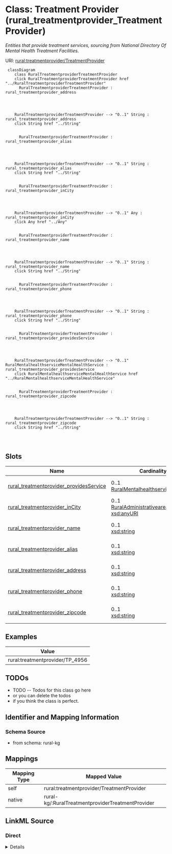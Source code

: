 

# Class: Treatment Provider (rural_treatmentprovider_TreatmentProvider)


_Entities that provide treatment services, sourcing from National Directory Of Mental Health Treatment Facilities._





URI: [rural:treatmentprovider/TreatmentProvider](http://sail.ua.edu/ruralkg/treatmentprovider/TreatmentProvider)






```mermaid
 classDiagram
    class RuralTreatmentproviderTreatmentProvider
    click RuralTreatmentproviderTreatmentProvider href "../RuralTreatmentproviderTreatmentProvider"
      RuralTreatmentproviderTreatmentProvider : rural_treatmentprovider_address
        
          
    
    
    RuralTreatmentproviderTreatmentProvider --> "0..1" String : rural_treatmentprovider_address
    click String href "../String"

        
      RuralTreatmentproviderTreatmentProvider : rural_treatmentprovider_alias
        
          
    
    
    RuralTreatmentproviderTreatmentProvider --> "0..1" String : rural_treatmentprovider_alias
    click String href "../String"

        
      RuralTreatmentproviderTreatmentProvider : rural_treatmentprovider_inCity
        
          
    
    
    RuralTreatmentproviderTreatmentProvider --> "0..1" Any : rural_treatmentprovider_inCity
    click Any href "../Any"

        
      RuralTreatmentproviderTreatmentProvider : rural_treatmentprovider_name
        
          
    
    
    RuralTreatmentproviderTreatmentProvider --> "0..1" String : rural_treatmentprovider_name
    click String href "../String"

        
      RuralTreatmentproviderTreatmentProvider : rural_treatmentprovider_phone
        
          
    
    
    RuralTreatmentproviderTreatmentProvider --> "0..1" String : rural_treatmentprovider_phone
    click String href "../String"

        
      RuralTreatmentproviderTreatmentProvider : rural_treatmentprovider_providesService
        
          
    
    
    RuralTreatmentproviderTreatmentProvider --> "0..1" RuralMentalhealthserviceMentalHealthService : rural_treatmentprovider_providesService
    click RuralMentalhealthserviceMentalHealthService href "../RuralMentalhealthserviceMentalHealthService"

        
      RuralTreatmentproviderTreatmentProvider : rural_treatmentprovider_zipcode
        
          
    
    
    RuralTreatmentproviderTreatmentProvider --> "0..1" String : rural_treatmentprovider_zipcode
    click String href "../String"

        
      
```




<!-- no inheritance hierarchy -->


## Slots

| Name | Cardinality and Range | Description | Inheritance |
| ---  | --- | --- | --- |
| [rural_treatmentprovider_providesService](../slots/rural_treatmentprovider_providesService.md) | 0..1 <br/> [RuralMentalhealthserviceMentalHealthService](../classes/RuralMentalhealthserviceMentalHealthService.md) | No slot description provided | direct |
| [rural_treatmentprovider_inCity](../slots/rural_treatmentprovider_inCity.md) | 0..1 <br/> [RuralAdministrativeareaCity](../classes/RuralAdministrativeareaCity.md)&nbsp;or&nbsp;<br />[xsd:anyURI](http://www.w3.org/2001/XMLSchema#anyURI) | No slot description provided | direct |
| [rural_treatmentprovider_name](../slots/rural_treatmentprovider_name.md) | 0..1 <br/> [xsd:string](http://www.w3.org/2001/XMLSchema#string) | No slot description provided | direct |
| [rural_treatmentprovider_alias](../slots/rural_treatmentprovider_alias.md) | 0..1 <br/> [xsd:string](http://www.w3.org/2001/XMLSchema#string) | No slot description provided | direct |
| [rural_treatmentprovider_address](../slots/rural_treatmentprovider_address.md) | 0..1 <br/> [xsd:string](http://www.w3.org/2001/XMLSchema#string) | No slot description provided | direct |
| [rural_treatmentprovider_phone](../slots/rural_treatmentprovider_phone.md) | 0..1 <br/> [xsd:string](http://www.w3.org/2001/XMLSchema#string) | No slot description provided | direct |
| [rural_treatmentprovider_zipcode](../slots/rural_treatmentprovider_zipcode.md) | 0..1 <br/> [xsd:string](http://www.w3.org/2001/XMLSchema#string) | No slot description provided | direct |










## Examples

| Value |
| --- |
| rural:treatmentprovider/TP_4956 |

## TODOs

* TODO -- Todos for this class go here
* or you can delete the todos
* if you think the class is perfect.

## Identifier and Mapping Information







### Schema Source


* from schema: rural-kg




## Mappings

| Mapping Type | Mapped Value |
| ---  | ---  |
| self | rural:treatmentprovider/TreatmentProvider |
| native | rural-kg/:RuralTreatmentproviderTreatmentProvider |







## LinkML Source

<!-- TODO: investigate https://stackoverflow.com/questions/37606292/how-to-create-tabbed-code-blocks-in-mkdocs-or-sphinx -->

### Direct

<details>
```yaml
name: rural_treatmentprovider_TreatmentProvider
description: Entities that provide treatment services, sourcing from National Directory
  Of Mental Health Treatment Facilities.
title: Treatment Provider
todos:
- TODO -- Todos for this class go here
- or you can delete the todos
- if you think the class is perfect.
notes:
- There are 9037 instances of this class.
examples:
- value: rural:treatmentprovider/TP_4956
from_schema: rural-kg
rank: 1000
slots:
- rural_treatmentprovider_providesService
- rural_treatmentprovider_inCity
- rural_treatmentprovider_name
- rural_treatmentprovider_alias
- rural_treatmentprovider_address
- rural_treatmentprovider_phone
- rural_treatmentprovider_zipcode
class_uri: rural:treatmentprovider/TreatmentProvider

```
</details>

### Induced

<details>
```yaml
name: rural_treatmentprovider_TreatmentProvider
description: Entities that provide treatment services, sourcing from National Directory
  Of Mental Health Treatment Facilities.
title: Treatment Provider
todos:
- TODO -- Todos for this class go here
- or you can delete the todos
- if you think the class is perfect.
notes:
- There are 9037 instances of this class.
examples:
- value: rural:treatmentprovider/TP_4956
from_schema: rural-kg
rank: 1000
attributes:
  rural_treatmentprovider_providesService:
    name: rural_treatmentprovider_providesService
    description: No slot description provided
    todos:
    - TODO -- Todos for this slot go here
    - or you can delete the todos
    - if you think the class is perfect.
    comments:
    - 442841 occurrences with subject type rural_treatmentprovider_TreatmentProvider
      and object type rural_mentalhealthservice_MentalHealthService.
    examples:
    - value: rural:treatmentprovider/TP_2411 rural:treatmentprovider/providesService
        rural:mentalhealthservice/MHS_FPSY
    from_schema: rural-kg
    rank: 1000
    slot_uri: rural:treatmentprovider/providesService
    alias: rural_treatmentprovider_providesService
    owner: rural_treatmentprovider_TreatmentProvider
    domain_of:
    - rural_treatmentprovider_TreatmentProvider
    range: rural_mentalhealthservice_MentalHealthService
  rural_treatmentprovider_inCity:
    name: rural_treatmentprovider_inCity
    description: No slot description provided
    todos:
    - TODO -- Todos for this slot go here
    - or you can delete the todos
    - if you think the class is perfect.
    comments:
    - 8117 occurrences with subject type rural_treatmentprovider_TreatmentProvider
      and object type rural_administrativearea_City.
    - 920 occurrences with subject type rural_treatmentprovider_TreatmentProvider
      and object type uri.
    examples:
    - value: rural:treatmentprovider/TP_2390 rural:treatmentprovider/inCity rural:administrativearea/City_1840000494
    - value: rural:treatmentprovider/TP_1871 rural:treatmentprovider/inCity rural:administrativearea/City_None
    from_schema: rural-kg
    rank: 1000
    slot_uri: rural:treatmentprovider/inCity
    alias: rural_treatmentprovider_inCity
    owner: rural_treatmentprovider_TreatmentProvider
    domain_of:
    - rural_treatmentprovider_TreatmentProvider
    range: Any
    any_of:
    - range: rural_administrativearea_City
    - range: uri
  rural_treatmentprovider_name:
    name: rural_treatmentprovider_name
    description: No slot description provided
    todos:
    - TODO -- Todos for this slot go here
    - or you can delete the todos
    - if you think the class is perfect.
    comments:
    - 9037 occurrences with subject type rural_treatmentprovider_TreatmentProvider
      and object type string.
    examples:
    - value: rural:treatmentprovider/TP_4974 rural:treatmentprovider/name Greater
        Nashua Mental Health
    from_schema: rural-kg
    rank: 1000
    slot_uri: rural:treatmentprovider/name
    alias: rural_treatmentprovider_name
    owner: rural_treatmentprovider_TreatmentProvider
    domain_of:
    - rural_treatmentprovider_TreatmentProvider
    range: string
  rural_treatmentprovider_alias:
    name: rural_treatmentprovider_alias
    description: No slot description provided
    todos:
    - TODO -- Todos for this slot go here
    - or you can delete the todos
    - if you think the class is perfect.
    comments:
    - 9037 occurrences with subject type rural_treatmentprovider_TreatmentProvider
      and object type string.
    examples:
    - value: rural:treatmentprovider/TP_174 rural:treatmentprovider/alias NaN
    from_schema: rural-kg
    rank: 1000
    slot_uri: rural:treatmentprovider/alias
    alias: rural_treatmentprovider_alias
    owner: rural_treatmentprovider_TreatmentProvider
    domain_of:
    - rural_treatmentprovider_TreatmentProvider
    range: string
  rural_treatmentprovider_address:
    name: rural_treatmentprovider_address
    description: No slot description provided
    todos:
    - TODO -- Todos for this slot go here
    - or you can delete the todos
    - if you think the class is perfect.
    comments:
    - 9037 occurrences with subject type rural_treatmentprovider_TreatmentProvider
      and object type string.
    examples:
    - value: rural:treatmentprovider/TP_3251 rural:treatmentprovider/address 10425
        Plaza Americana Drive, NaN
    from_schema: rural-kg
    rank: 1000
    slot_uri: rural:treatmentprovider/address
    alias: rural_treatmentprovider_address
    owner: rural_treatmentprovider_TreatmentProvider
    domain_of:
    - rural_treatmentprovider_TreatmentProvider
    range: string
  rural_treatmentprovider_phone:
    name: rural_treatmentprovider_phone
    description: No slot description provided
    todos:
    - TODO -- Todos for this slot go here
    - or you can delete the todos
    - if you think the class is perfect.
    comments:
    - 9037 occurrences with subject type rural_treatmentprovider_TreatmentProvider
      and object type string.
    examples:
    - value: rural:treatmentprovider/TP_2685 rural:treatmentprovider/phone 574-533-1234
    from_schema: rural-kg
    rank: 1000
    slot_uri: rural:treatmentprovider/phone
    alias: rural_treatmentprovider_phone
    owner: rural_treatmentprovider_TreatmentProvider
    domain_of:
    - rural_treatmentprovider_TreatmentProvider
    range: string
  rural_treatmentprovider_zipcode:
    name: rural_treatmentprovider_zipcode
    description: No slot description provided
    todos:
    - TODO -- Todos for this slot go here
    - or you can delete the todos
    - if you think the class is perfect.
    comments:
    - 9037 occurrences with subject type rural_treatmentprovider_TreatmentProvider
      and object type string.
    examples:
    - value: rural:treatmentprovider/TP_4583 rural:treatmentprovider/zipcode 64108
    from_schema: rural-kg
    rank: 1000
    slot_uri: rural:treatmentprovider/zipcode
    alias: rural_treatmentprovider_zipcode
    owner: rural_treatmentprovider_TreatmentProvider
    domain_of:
    - rural_treatmentprovider_TreatmentProvider
    range: string
class_uri: rural:treatmentprovider/TreatmentProvider

```
</details>